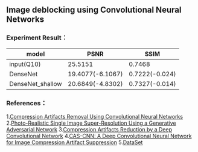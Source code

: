 ## Image deblocking using Convolutional Neural Networks  

### Experiment Result：  

model | PSNR|SSIM|
---|---|---|
input(Q10) | 25.5151|0.7468|
DenseNet | 19.4077(-6.1067)|0.7222(-0.024)
DenseNet_shallow |20.6849(-4.8302)|0.7327(-0.014)
  

### References：  

1.[Compression Artifacts Removal Using Convolutional Neural Networks](https://arxiv.org/abs/1605.00366)  
2.[Photo-Realistic Single Image Super-Resolution Using a Generative Adversarial Network](https://arxiv.org/abs/1609.04802v1)
3.[Compression Artifacts Reduction by a Deep Convolutional Network](https://arxiv.org/abs/1504.06993)
4.[CAS-CNN: A Deep Convolutional Neural Network for Image Compression Artifact Suppression](https://arxiv.org/abs/1611.07233)
5.[DataSet](http://www.eecs.berkeley.edu/Research/Projects/CS/vision/grouping/BSR/BSR_bsds500.tgz)


